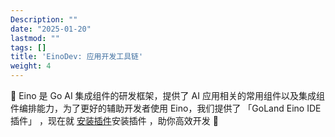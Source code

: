 ```yaml
---
Description: ""
date: "2025-01-20"
lastmod: ""
tags: []
title: 'EinoDev: 应用开发工具链'
weight: 4
---
```


🚀  Eino 是 Go AI 集成组件的研发框架，提供了 AI 应用相关的常用组件以及集成组件编排能力，为了更好的辅助开发者使用 Eino，我们提供了 「GoLand Eino IDE 插件」 ，现在就 [安装插件](https://bytedance.larkoffice.com/wiki/NrwcwSjJIillyAk95uDcqUwDnYb)安装插件 ，助你高效开发  🚀
